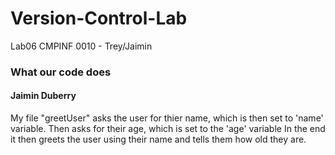 # Version-Control-Lab
Lab06 CMPINF 0010 - Trey/Jaimin

### What our code does

#### Jaimin Duberry
My file "greetUser" asks the user for thier name, which is then set to 'name' variable. 
Then asks for their age, which is set to the 'age' variable 
In the end it then greets the user using their name and tells them how old they are. 


